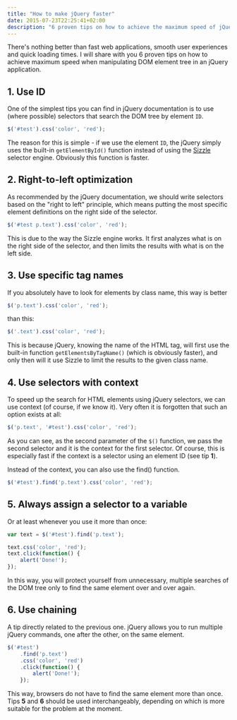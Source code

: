 ```yaml
---
title: "How to make jQuery faster"
date: 2015-07-23T22:25:41+02:00
description: "6 proven tips on how to achieve the maximum speed of jQuery applications."
---
```


There's nothing better than fast web applications, smooth user experiences and quick loading times. I will share with you 6 proven tips on how to achieve maximum speed when manipulating DOM element tree in an jQuery application.

## 1. Use ID
One of the simplest tips you can find in jQuery documentation is to use (where possible) selectors that search the DOM tree by element `ID`.

```JavaScript
$('#test').css('color', 'red');
```

The reason for this is simple - if we use the element `ID`, the jQuery simply uses the built-in `getElementById()` function instead of using the [Sizzle](http://sizzlejs.com/) selector engine. Obviously this function is faster. 

## 2. Right-to-left optimization

As recommended by the jQuery documentation, we should write selectors based on the "right to left" principle, which means putting the most specific element definitions on the right side of the selector.

```JavaScript
$('#test p.text').css('color', 'red');
```

This is due to the way the Sizzle engine works. It first analyzes what is on the right side of the selector, and then limits the results with what is on the left side.

## 3. Use specific tag names

If you absolutely have to look for elements by class name, 
this way is better

```JavaScript
$('p.text').css('color', 'red');
```

than this:

```JavaScript
$('.text').css('color', 'red');
```

This is because jQuery, knowing the name of the HTML tag, will first use the built-in function `getElementsByTagName()` (which is obviously faster), and only then will it use Sizzle to limit the results to the given class name.

## 4. Use selectors with context

To speed up the search for HTML elements using jQuery selectors, we can use context (of course, if we know it). Very often it is forgotten that such an option exists at all:

```JavaScript
$('p.text', '#test').css('color', 'red');
```

As you can see, as the second parameter of the `$()` function, we pass the second selector and it is the context for the first selector. Of course, this is especially fast if the context is a selector using an element ID (see tip **1**).

Instead of the context, you can also use the find() function.

```JavaScript
$('#test').find('p.text').css('color', 'red');
```

## 5. Always assign a selector to a variable

Or at least whenever you use it more than once:

```JavaScript
var text = $('#test').find('p.text');

text.css('color', 'red');
text.click(function() {
	alert('Done!');
});
```

In this way, you will protect yourself from unnecessary, multiple searches of the DOM tree only to find the same element over and over again.

## 6. Use chaining

A tip directly related to the previous one. jQuery allows you to run multiple jQuery commands, one after the other, on the same element.

```JavaScript
$('#test')
	.find('p.text')
	.css('color', 'red')
	.click(function() {
		alert('Done!');
	});
```

This way, browsers do not have to find the same element more than once. Tips **5** and **6** should be used interchangeably, depending on which is more suitable for the problem at the moment.




